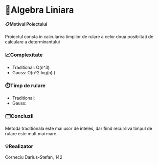 # 🦆Algebra Liniara

#### 📋Motivul Poiectului
Proiectul consta in calcularea timpilor de rulare a celor doua posibiltati de calculare a determinantului

### 📈Complexitate
- Traditional: O(n^3)
- Gauss: O(n^2 log(n) )

### ⏱️Timp de rulare
- Traditional:
- Gauss: 

### 🗂️Concluzii
Metoda traditionala este mai usor de inteles, dar fiind recursiva timpul de rulare este mult mai mare. 

### 💡Realizator
Corneciu Darius-Stefan, 142

